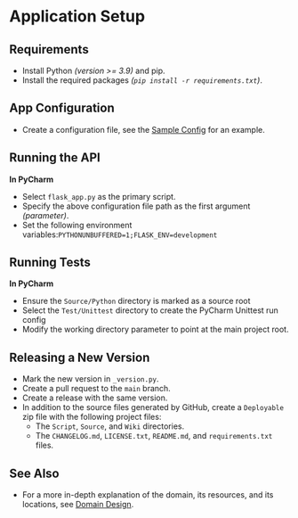 # Application Setup

## Requirements

- Install Python _(version >= 3.9)_ and pip.
- Install the required packages _(`pip install -r requirements.txt`)_.

## App Configuration

- Create a configuration file, see the [Sample Config](sampleConfig.md) for an example.

## Running the API

__In PyCharm__

- Select `flask_app.py` as the primary script.
- Specify the above configuration file path as the first argument _(parameter)_.
- Set the following environment variables:`PYTHONUNBUFFERED=1;FLASK_ENV=development`

## Running Tests

__In PyCharm__

- Ensure the `Source/Python` directory is marked as a source root
- Select the `Test/Unittest` directory to create the PyCharm Unittest run config
- Modify the working directory parameter to point at the main project root.

## Releasing a New Version

- Mark the new version in `_version.py`.
- Create a pull request to the `main` branch.
- Create a release with the same version.
- In addition to the source files generated by GitHub, create a `Deployable` zip file with the following project files:
    - The `Script`, `Source`, and `Wiki` directories.
    - The `CHANGELOG.md`, `LICENSE.txt`, `README.md`, and `requirements.txt` files.
  

## See Also

- For a more in-depth explanation of the domain, its resources, and its locations, see [Domain Design](domainDesign.md).